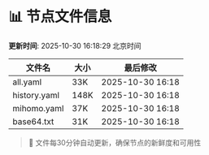 # 📊 节点文件信息

**更新时间**: 2025-10-30 16:18:29 北京时间

| 文件名 | 大小 | 最后修改 |
|--------|------|----------|
| all.yaml | 33K | 2025-10-30 16:18 |
| history.yaml | 148K | 2025-10-30 16:18 |
| mihomo.yaml | 37K | 2025-10-30 16:18 |
| base64.txt | 31K | 2025-10-30 16:18 |

> 🔄 文件每30分钟自动更新，确保节点的新鲜度和可用性

